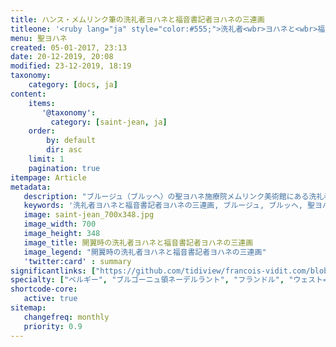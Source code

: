 ```yaml
---
title: ハンス・メムリンク筆の洗礼者ヨハネと福音書記者ヨハネの三連画
titleone: '<ruby lang="ja" style="color:#555;">洗礼者<wbr>ヨハネと<wbr>福音書記者<wbr>ヨハネの<wbr>三連画<rt lang="nl" style="color:#999;">Triptiek van Johannes de Doper en Johannes de Evangelist</rt></ruby>'
menu: 聖ヨハネ
created: 05-01-2017, 23:13
date: 20-12-2019, 20:08
modified: 23-12-2019, 18:19
taxonomy:
    category: [docs, ja]
content:
    items:
       '@taxonomy':
         category: [saint-jean, ja]
    order:
        by: default
        dir: asc
    limit: 1
    pagination: true
itempage: Article
metadata:
   description: "ブルージュ（ブルッヘ）の聖ヨハネ施療院メムリンク美術館にある洗礼者ヨハネと福音書記者ヨハネ施の三連画を写真と文書で紹介する"
   keywords: '洗礼者ヨハネと福音書記者ヨハネの三連画, ブルージュ, ブルッヘ, 聖ヨハネ施療院, メムリンク美術館, メムリンク, Triptiek van Johannes de Doper en Johannes de Evangelist, Triptych of St John the Baptist and St John the Evangelist, Hans Memling, Memling, Hans Memlinc, Memlinc, Sint-Janshospitaal, 聖女カタリナの神秘の結婚, Shrine of St. Ursula'
   image: saint-jean_700x348.jpg
   image_width: 700
   image_height: 348
   image_title: 開翼時の洗礼者ヨハネと福音書記者ヨハネの三連画
   image_legend: "開翼時の洗礼者ヨハネと福音書記者ヨハネの三連画"
   'twitter:card' : summary
significantlinks: ["https://github.com/tidiview/francois-vidit.com/blob/develop/user/sites/docs/pages/01.home/06.bruges/01.hopital-saint-jean/01.saint-jean/docs.ja.md"]
specialty: ["ベルギー", "ブルゴーニュ領ネーデルラント", "フランドル", "ウェスト=フランデレン州", "ブルージュ", "ブルッヘ", "初期フランドル派", "北方ルネサンス", "フランドル絵画", "ブルージュでの美術館", "ブルッヘでの美術館", "聖ヨハネ施療院", "ハンス・メムリンク美術館", "ハンス・メムリンク", "洗礼者ヨハネと福音書記者ヨハネの三連画", "Triptiek van Johannes de Doper en Johannes de Evangelist", "Triptych of St John the Baptist and St John the Evangelist", "Hans Memling", "Memling", "Hans Memlinc", "Memlinc", "Sint-Janshospitaal", "聖女カタリナの神秘の結婚", "The St John Altarpiece", "Triptych of the two Saints John", "Old St. John's Hospital", "二人の聖ヨハネの三連画", "聖ヨハネ祭壇画"]
shortcode-core:
   active: true
sitemap:
   changefreq: monthly
   priority: 0.9
---
```

